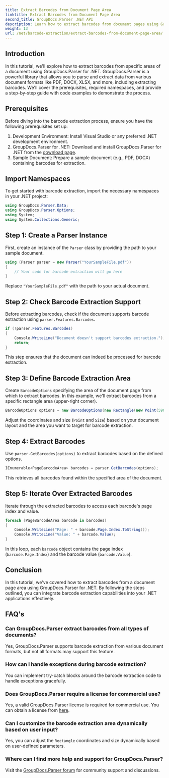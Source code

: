 ```yaml
---
title: Extract Barcodes from Document Page Area
linktitle: Extract Barcodes from Document Page Area
second_title: GroupDocs.Parser .NET API
description: Learn how to extract barcodes from document pages using GroupDocs.Parser for .NET. Enhance your document processing capabilities with this step-by-step tutorial.
weight: 13
url: /net/barcode-extraction/extract-barcodes-from-document-page-area/
---
```

## Introduction
In this tutorial, we'll explore how to extract barcodes from specific areas of a document using GroupDocs.Parser for .NET. GroupDocs.Parser is a powerful library that allows you to parse and extract data from various document formats like PDF, DOCX, XLSX, and more, including extracting barcodes. We'll cover the prerequisites, required namespaces, and provide a step-by-step guide with code examples to demonstrate the process.
## Prerequisites
Before diving into the barcode extraction process, ensure you have the following prerequisites set up:
1. Development Environment: Install Visual Studio or any preferred .NET development environment.
2. GroupDocs.Parser for .NET: Download and install GroupDocs.Parser for .NET from the [download page](https://releases.groupdocs.com/parser/net/).
3. Sample Document: Prepare a sample document (e.g., PDF, DOCX) containing barcodes for extraction.

## Import Namespaces
To get started with barcode extraction, import the necessary namespaces in your .NET project:
```csharp
using GroupDocs.Parser.Data;
using GroupDocs.Parser.Options;
using System;
using System.Collections.Generic;
```
## Step 1: Create a Parser Instance
First, create an instance of the `Parser` class by providing the path to your sample document.
```csharp
using (Parser parser = new Parser("YourSampleFile.pdf"))
{
    // Your code for barcode extraction will go here
}
```
Replace `"YourSampleFile.pdf"` with the path to your actual document.
## Step 2: Check Barcode Extraction Support
Before extracting barcodes, check if the document supports barcode extraction using `parser.Features.Barcodes`.
```csharp
if (!parser.Features.Barcodes)
{
    Console.WriteLine("Document doesn't support barcodes extraction.");
    return;
}
```
This step ensures that the document can indeed be processed for barcode extraction.
## Step 3: Define Barcode Extraction Area
Create `BarcodeOptions` specifying the area of the document page from which to extract barcodes. In this example, we'll extract barcodes from a specific rectangle area (upper-right corner).
```csharp
BarcodeOptions options = new BarcodeOptions(new Rectangle(new Point(590, 80), new Size(150, 150)));
```
Adjust the coordinates and size (`Point` and `Size`) based on your document layout and the area you want to target for barcode extraction.
## Step 4: Extract Barcodes
Use `parser.GetBarcodes(options)` to extract barcodes based on the defined options.
```csharp
IEnumerable<PageBarcodeArea> barcodes = parser.GetBarcodes(options);
```
This retrieves all barcodes found within the specified area of the document.
## Step 5: Iterate Over Extracted Barcodes
Iterate through the extracted barcodes to access each barcode's page index and value.
```csharp
foreach (PageBarcodeArea barcode in barcodes)
{
    Console.WriteLine("Page: " + barcode.Page.Index.ToString());
    Console.WriteLine("Value: " + barcode.Value);
}
```
In this loop, each `barcode` object contains the page index (`barcode.Page.Index`) and the barcode value (`barcode.Value`).

## Conclusion
In this tutorial, we've covered how to extract barcodes from a document page area using GroupDocs.Parser for .NET. By following the steps outlined, you can integrate barcode extraction capabilities into your .NET applications effectively.

## FAQ's
### Can GroupDocs.Parser extract barcodes from all types of documents?
Yes, GroupDocs.Parser supports barcode extraction from various document formats, but not all formats may support this feature.
### How can I handle exceptions during barcode extraction?
You can implement try-catch blocks around the barcode extraction code to handle exceptions gracefully.
### Does GroupDocs.Parser require a license for commercial use?
Yes, a valid GroupDocs.Parser license is required for commercial use. You can obtain a license from [here](https://purchase.groupdocs.com/buy).
### Can I customize the barcode extraction area dynamically based on user input?
Yes, you can adjust the `Rectangle` coordinates and size dynamically based on user-defined parameters.
### Where can I find more help and support for GroupDocs.Parser?
Visit the [GroupDocs.Parser forum](https://forum.groupdocs.com/c/parser/17) for community support and discussions.
